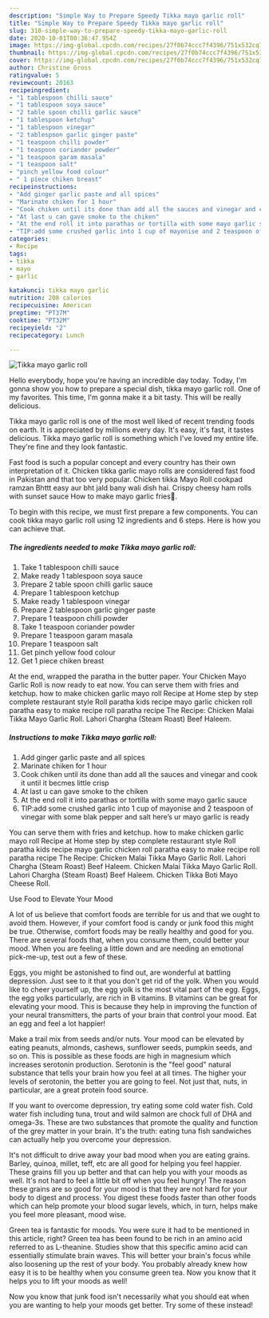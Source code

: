 ```yaml
---
description: "Simple Way to Prepare Speedy Tikka mayo garlic roll"
title: "Simple Way to Prepare Speedy Tikka mayo garlic roll"
slug: 310-simple-way-to-prepare-speedy-tikka-mayo-garlic-roll
date: 2020-10-01T00:36:47.954Z
image: https://img-global.cpcdn.com/recipes/27f0b74ccc7f4396/751x532cq70/tikka-mayo-garlic-roll-recipe-main-photo.jpg
thumbnail: https://img-global.cpcdn.com/recipes/27f0b74ccc7f4396/751x532cq70/tikka-mayo-garlic-roll-recipe-main-photo.jpg
cover: https://img-global.cpcdn.com/recipes/27f0b74ccc7f4396/751x532cq70/tikka-mayo-garlic-roll-recipe-main-photo.jpg
author: Christine Gross
ratingvalue: 5
reviewcount: 20163
recipeingredient:
- "1 tablespoon chilli sauce"
- "1 tablespoon soya sauce"
- "2 table spoon chilli garlic sauce"
- "1 tablespoon ketchup"
- "1 tablespoon vinegar"
- "2 tablespoon garlic ginger paste"
- "1 teaspoon chilli powder"
- "1 teaspoon coriander powder"
- "1 teaspoon garam masala"
- "1 teaspoon salt"
- "pinch yellow food colour"
- " 1 piece chiken breast"
recipeinstructions:
- "Add ginger garlic paste and all spices"
- "Marinate chiken for 1 hour"
- "Cook chiken until its done than add all the sauces and vinegar and cook it until it becmes little crisp"
- "At last u can gave smoke to the chiken"
- "At the end roll it into parathas or tortilla with some mayo garlic sauce"
- "TIP:add some crushed garlic into 1 cup of mayonise and 2 teaspoon of vinegar with some blak pepper and salt here’s ur mayo garlic is ready"
categories:
- Recipe
tags:
- tikka
- mayo
- garlic

katakunci: tikka mayo garlic 
nutrition: 208 calories
recipecuisine: American
preptime: "PT37M"
cooktime: "PT32M"
recipeyield: "2"
recipecategory: Lunch

---
```



![Tikka mayo garlic roll](https://img-global.cpcdn.com/recipes/27f0b74ccc7f4396/751x532cq70/tikka-mayo-garlic-roll-recipe-main-photo.jpg)

Hello everybody, hope you're having an incredible day today. Today, I'm gonna show you how to prepare a special dish, tikka mayo garlic roll. One of my favorites. This time, I'm gonna make it a bit tasty. This will be really delicious.

Tikka mayo garlic roll is one of the most well liked of recent trending foods on earth. It is appreciated by millions every day. It's easy, it's fast, it tastes delicious. Tikka mayo garlic roll is something which I've loved my entire life. They're fine and they look fantastic.

Fast food is such a popular concept and every country has their own interpretation of it. Chicken tikka garlic mayo rolls are considered fast food in Pakistan and that too very popular. Chicken tikka Mayo Roll cookpad ramzan Bhttt easy aur bht jald bany wali dish hai. Crispy cheesy ham rolls with sunset sauce How to make mayo garlic fries🍟.


To begin with this recipe, we must first prepare a few components. You can cook tikka mayo garlic roll using 12 ingredients and 6 steps. Here is how you can achieve that.

<!--inarticleads1-->

##### The ingredients needed to make Tikka mayo garlic roll:

1. Take 1 tablespoon chilli sauce
1. Make ready 1 tablespoon soya sauce
1. Prepare 2 table spoon chilli garlic sauce
1. Prepare 1 tablespoon ketchup
1. Make ready 1 tablespoon vinegar
1. Prepare 2 tablespoon garlic ginger paste
1. Prepare 1 teaspoon chilli powder
1. Take 1 teaspoon coriander powder
1. Prepare 1 teaspoon garam masala
1. Prepare 1 teaspoon salt
1. Get pinch yellow food colour
1. Get  1 piece chiken breast


At the end, wrapped the paratha in the butter paper. Your Chicken Mayo Garlic Roll is now ready to eat now. You can serve them with fries and ketchup. how to make chicken garlic mayo roll Recipe at Home step by step complete restaurant style Roll paratha kids recipe mayo garlic chicken roll paratha easy to make recipe roll paratha recipe The Recipe: Chicken Malai Tikka Mayo Garlic Roll. Lahori Chargha (Steam Roast) Beef Haleem. 

<!--inarticleads2-->

##### Instructions to make Tikka mayo garlic roll:

1. Add ginger garlic paste and all spices
1. Marinate chiken for 1 hour
1. Cook chiken until its done than add all the sauces and vinegar and cook it until it becmes little crisp
1. At last u can gave smoke to the chiken
1. At the end roll it into parathas or tortilla with some mayo garlic sauce
1. TIP:add some crushed garlic into 1 cup of mayonise and 2 teaspoon of vinegar with some blak pepper and salt here’s ur mayo garlic is ready


You can serve them with fries and ketchup. how to make chicken garlic mayo roll Recipe at Home step by step complete restaurant style Roll paratha kids recipe mayo garlic chicken roll paratha easy to make recipe roll paratha recipe The Recipe: Chicken Malai Tikka Mayo Garlic Roll. Lahori Chargha (Steam Roast) Beef Haleem. Chicken Malai Tikka Mayo Garlic Roll. Lahori Chargha (Steam Roast) Beef Haleem. Chicken Tikka Boti Mayo Cheese Roll. 

Use Food to Elevate Your Mood


A lot of us believe that comfort foods are terrible for us and that we ought to avoid them. However, if your comfort food is candy or junk food this might be true. Otherwise, comfort foods may be really healthy and good for you. There are several foods that, when you consume them, could better your mood. When you are feeling a little down and are needing an emotional pick-me-up, test out a few of these.

Eggs, you might be astonished to find out, are wonderful at battling depression. Just see to it that you don't get rid of the yolk. When you would like to cheer yourself up, the egg yolk is the most vital part of the egg. Eggs, the egg yolks particularly, are rich in B vitamins. B vitamins can be great for elevating your mood. This is because they help in improving the function of your neural transmitters, the parts of your brain that control your mood. Eat an egg and feel a lot happier!

Make a trail mix from seeds and/or nuts. Your mood can be elevated by eating peanuts, almonds, cashews, sunflower seeds, pumpkin seeds, and so on. This is possible as these foods are high in magnesium which increases serotonin production. Serotonin is the "feel good" natural substance that tells your brain how you feel at all times. The higher your levels of serotonin, the better you are going to feel. Not just that, nuts, in particular, are a great protein food source.

If you want to overcome depression, try eating some cold water fish. Cold water fish including tuna, trout and wild salmon are chock full of DHA and omega-3s. These are two substances that promote the quality and function of the grey matter in your brain. It's the truth: eating tuna fish sandwiches can actually help you overcome your depression. 

It's not difficult to drive away your bad mood when you are eating grains. Barley, quinoa, millet, teff, etc are all good for helping you feel happier. These grains fill you up better and that can help you with your moods as well. It's not hard to feel a little bit off when you feel hungry! The reason these grains are so good for your mood is that they are not hard for your body to digest and process. You digest these foods faster than other foods which can help promote your blood sugar levels, which, in turn, helps make you feel more pleasant, mood wise.

Green tea is fantastic for moods. You were sure it had to be mentioned in this article, right? Green tea has been found to be rich in an amino acid referred to as L-theanine. Studies show that this specific amino acid can essentially stimulate brain waves. This will better your brain's focus while also loosening up the rest of your body. You probably already knew how easy it is to be healthy when you consume green tea. Now you know that it helps you to lift your moods as well!

Now you know that junk food isn't necessarily what you should eat when you are wanting to help your moods get better. Try some of these instead!

